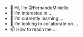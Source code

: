 - 👋 Hi, I’m @FernandoMiniello
- 👀 I’m interested in ...
- 🌱 I’m currently learning ...
- 💞️ I’m looking to collaborate on ...
- 📫 How to reach me ...

<!---
FernandoMiniello/FernandoMiniello is a ✨ special ✨ repository because its `README.md` (this file) appears on your GitHub profile.
You can click the Preview link to take a look at your changes.
--->
